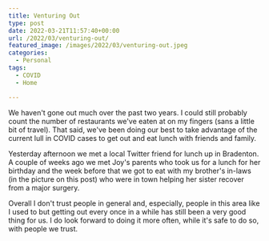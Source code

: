 ```yaml
---
title: Venturing Out
type: post
date: 2022-03-21T11:57:40+00:00
url: /2022/03/venturing-out/
featured_image: /images/2022/03/venturing-out.jpeg
categories:
  - Personal
tags:
  - COVID
  - Home

---
```

We haven't gone out much over the past two years. I could still probably count the number of restaurants we've eaten at on my fingers (sans a little bit of travel). That said, we've been doing our best to take advantage of the current lull in COVID cases to get out and eat lunch with friends and family.

Yesterday afternoon we met a local Twitter friend for lunch up in Bradenton. A couple of weeks ago we met Joy's parents who took us for a lunch for her birthday and the week before that we got to eat with my brother's in-laws (in the picture on this post) who were in town helping her sister recover from a major surgery.

Overall I don't trust people in general and, especially, people in this area like I used to but getting out every once in a while has still been a very good thing for us. I do look forward to doing it more often, while it's safe to do so, with people we trust.
